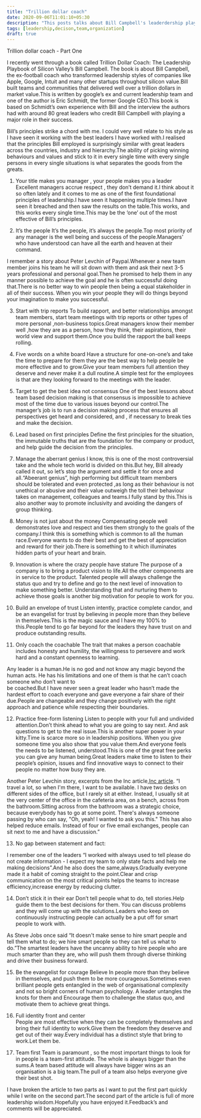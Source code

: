 ```yaml
---
title: "Trillion dollar coach"
date: 2020-09-06T11:01:10+05:30
description: "This posts talks about Bill Campbell's leaderdership playbook from the book Trillion dollar coach"
tags: [leadership,decison,team,organization]
draft: true
---
```


Trillion dollar coach - Part One

I recently went through a book called Trillion Dollar Coach: The Leadership Playbook of Silicon Valley’s Bill Campbell.
The book is about Bill Campbell, the ex-football coach who transformed leadership styles of companies like Apple, Google,
Intuit and many other startups throughout silicon value.Bill built teams and communities that delivered well over a trillion dollars
in market value.This is written by google’s ex and current leadership team and one of the author is Eric Schmidt, the former 
Google CEO.This book is based on Schmidt’s own experience with Bill and the interview the authors had with around 80 great
leaders who credit Bill Campbell with playing a major role in their success.

Bill’s principles strike a chord with me. I could very well relate to his style as I have seen it working with the best leaders I have
worked with.I realised that the principles Bill employed is surprisingly similar with great leaders across the countries, industry 
and hierarchy.The ability of picking winning behaviours and values and stick to it in every single time with every single persons
in every single situations is what separates the goods  from the greats.

1. Your title makes you manager , your people makes you a leader
Excellent managers accrue respect , they don’t demand it.I think about it so often lately and it comes to me as one of the first 
foundational principles of leadership.I have seen it happening multiple times.I have seen it breached and then saw the results 
on the table.This works, and this works every single time.This may be the ‘one’ out of the most effective of Bill’s principles.

2. It’s the people
It’s the people, it’s always the people.Top most priority of any manager is the well being and success of the people.Managers’
 who have understood can have all the earth and heaven at their command.

I remember a story about Peter Levchin of Paypal.Whenever a new team member joins his team he will sit down with them and 
ask their next 3-5 years professional and personal goal.Then he promised to help them in any manner possible to achieve the 
goal and he is often successful doing that.There is no better way to win people then being a equal stakeholder in all of their success.
When you win your people they will do things beyond your imagination to make you successful.

3. Start with trip reports
To build rapport, and better relationships amongst team members, start team meetings with trip reports or other types of more 
personal ,non-business topics.Great managers know their member well ,how they are as a person, how they think, their aspirations, 
their world view and support them.Once you build the rapport the ball keeps rolling.

4. Five words on a white board
Have a structure for one-on-one’s and take the time to prepare for them they are the best way to help people be more effective 
and to grow.Give your team members full attention they deserve and never make it a dull routine.A simple test for the employees 
is that are they looking forward to the meetings with the leader.

5. Target to get the best idea not consensus
One of the best lessons about team based decision making is that consensus is impossible to achieve  most of the time due to various
issues beyond our control.The manager’s job is to run a decision making process that ensures all perspectives get heard and considered,
and , if necessary to break ties and make the decision. 

6. Lead based on first principles
Define the first principles for the situation, the immutable truths that are the foundation for the company or product, and help guide
the decision from the principles.

7. Manage the aberrant genius
I know, this is one of the most controversial take and the whole tech world is divided on this.But hey, Bill already called it out,
so let’s stop the argument and settle it for once and all.“Abeerant genius”, high performing but difficult team members should be
tolerated and even protected ,as long as their behaviour is not unethical or abusive and their value outweigh the toll their behaviour 
takes on management, colleagues and teams.I fully stand by this.This is also another way to promote
inclusivity and avoiding the dangers of group thinking.

8. Money is not just about the money
Compensating people well demonstrates love and respect and ties them strongly to the goals of the 
company.I think this is something which is common to all the human race.Everyone wants to do their best and 
get the best of appreciation and reward for their job.There is something to it which illuminates hidden parts of 
your heart and brain.

9. Innovation is where the crazy people have stature
The purpose of a company is to bring a product vision to life.All the other components are in service to the product.
Talented people will always challenge the status quo and try to define and go to the next level of innovation to make 
something better. Understanding that and nurturing them to achieve those goals is another big motivation for people 
to work for you.

10. Build an envelope of trust 
Listen intently, practice complete candor, and be an evangelist for trust by believing 
in people more than they believe in themselves.This is the magic sauce and I have my 100% to this.People tend to go far
beyond for the leaders they have trust on and produce outstanding results. 

11. Only coach the coachable 
The trait that makes a person coachable includes honesty and humility, the willingness
to persevere and work hard and a constant openness to learning.

Any leader is a human.He is no god and not know any magic beyond the human acts.
He has his limitations and one of them is that he can’t coach someone who don’t want to  
be coached.But I have never seen a great leader who hasn’t made the hardest effort to coach everyone 
and gave everyone a fair share of their due.People are changeable and they change positively with the right approach and 
patience while respecting their boundaries.

12. Practice free-form listening
Listen to people with your full and undivided attention.Don’t think ahead to what you are going to say next.
And ask questions to get to the real issue.This is another super power in your kitty.Time is scarce more so in leadership positions.
When you give someone time you also show that you value them.And everyone feels the needs to be listened, understood.This is 
one of the great free perks you can give any human being.Great leaders make time to listen to their people’s opinion, issues and 
find innovative ways to connect to their people no matter how busy they are.  

Another Peter Levchin story, excerpts from the Inc article,[Inc article](https://www.inc.com/magazine/201505/liz-welch/max-levchin-way-i-work.html).
“I travel a lot, so when I'm there, I want to be available. I have two desks on different sides of the office, but I rarely sit at either. 
Instead, I usually sit at the very center of the office in the cafeteria area, on a bench, across from the bathroom.Sitting across 
from the bathroom was a strategic choice, because everybody has to go at some point. There's always someone passing by who
can say, "Oh, yeah! I wanted to ask you this." This has also helped reduce emails. Instead of four or five email exchanges, people 
can sit next to me and have a discussion.”

13. No gap between statement and fact:

I remember one of the leaders “I worked with always used to tell please do not create information - I expect my team to only state 
facts and help me making decisions”.And he also does the same,always.Gradually everyone made it a habit of coming straight to the 
point.Clear and crisp communication on the most critical points helps the teams to increase efficiency,increase energy by reducing 
clutter. 

14. Don’t stick it in their ear
Don’t tell people what to do, tell stories.Help guide them to the best decisions for them.
You can discuss problems and they will come up with the solutions.Leaders who keep on continuously instructing people
can actually be a put off for smart people to work with.

As Steve Jobs once said “It doesn't make sense to hire smart people and tell them what to do; we hire smart people so they can
tell us what to do.”The smartest leaders have the uncanny ability to hire people who are much smarter than they are, who will 
push them through diverse thinking and drive their business forward. 

15. Be the evangelist for courage
 Believe In people more than they believe in themselves, and push them to be more courageous.Sometimes even brilliant people 
 gets entangled in the web of organisational complexity and not so bright corners of human psychology. A leader untangles the knots 
 for them and Encourage them to challenge the status quo, and  motivate them to achieve great things.

16. Full identity front and center    
 People are most effective when they can be completely themselves and bring their full identity to work.Give them the freedom 
they deserve and get out of their way.Every individual has a distinct style that bring to work.Let them be.

17. Team first 
Team is paramount , so the most important things to look for in people is a team-first attitude.
The whole is always bigger than the sums.A team based attitude will always have bigger wins as an organisation is 
a big team.The pull of a team also helps everyone give their best shot.

I have broken the article to two parts as I want to put the first part quickly while I write on the second part.The second part of the 
article is full of more leadership wisdom.Hopefully you have enjoyed it.Feedback’s and comments will be appreciated.
